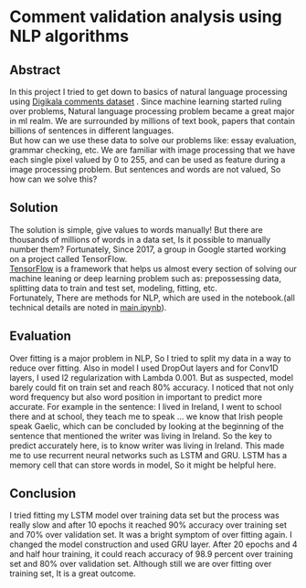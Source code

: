 # Comment validation analysis using NLP algorithms
## Abstract
In this project I tried to get down to basics of natural language processing using [Digikala comments dataset](https://github.com/FarzamTP/Digikala-Comment-Verfication/blob/master/datasets/train_comments.zip) .
Since machine learning started ruling over problems, Natural language processing problem became a great major in ml realm. We are surrounded by millions of text book, papers that contain billions of sentences in different languages.<br>
But how can we use these data to solve our problems like: essay evaluation, grammar checking, etc. We are familiar with 
image processing that we have each single pixel valued by 0 to 255, and can be used as feature during a image processing
 problem. But sentences and words are not valued, So how can we solve this? 
 
## Solution
The solution is simple, give values to words manually! 
But there are thousands of millions of words in a data set, Is it possible to manually number them?
Fortunately, Since 2017, a group in Google started working on a project called TensorFlow.<br> 
[TensorFlow](https://www.tensorflow.org/) is a framework that helps us almost every section of solving our machine leaning or deep learning problem such as: prepossessing data, splitting data to train and test set, modeling, fitting, etc.<br>
Fortunately, There are methods for NLP, which are used in the notebook.(all technical details are noted in [main.ipynb](https://github.com/FarzamTP/Digikala-Comment-Verfication/blob/master/main.ipynb)).

## Evaluation
Over fitting is a major problem in NLP, So I tried to split my data in a way to reduce over fitting. Also in model I used DropOut layers and for Conv1D layers, I used l2 regularization with Lambda 0.001. But as suspected, model barely could fit on train set and reach 80% accuracy.
I noticed that not only word frequency but also word position in important to predict more accurate.
For example in the sentence:
I lived in Ireland, I went to school there and at school, they teach me to speak …
we know that Irish people speak Gaelic, which can be concluded by looking at the beginning of the sentence that mentioned the writer was living in Ireland. So the key to predict accurately here, is to know writer was living in Ireland. This made me to use recurrent neural networks such as LSTM and GRU. LSTM has a memory cell that can store words in model, So it might be helpful here.

## Conclusion
I tried fitting my LSTM model over training data set but the process was really slow and after 10 epochs it reached 90% accuracy over training set and 70% over validation set. It was a bright symptom of over fitting again. I changed the model construction and used GRU layer. After 20 epochs and 4 and half hour training, it could reach accuracy of 98.9 percent over training set and 80% over validation set.
Although still we are over fitting over training set, It is a great outcome.
